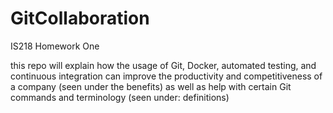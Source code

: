 # GitCollaboration
IS218 Homework One

this repo will explain how the usage of Git, Docker, automated testing, and continuous integration can improve the productivity and competitiveness of a company
(seen under the benefits)
as well as help with certain Git commands and terminology (seen under: definitions)
